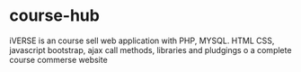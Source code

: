 # course-hub
iVERSE is an course sell web application with PHP, MYSQL. HTML CSS, javascript bootstrap, ajax call methods, libraries and pludgings o a complete course commerse website
